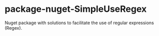 # package-nuget-SimpleUseRegex
Nuget package with solutions to facilitate the use of regular expressions (Regex).
